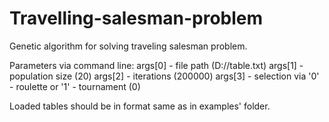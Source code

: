 # Travelling-salesman-problem

Genetic algorithm for solving traveling salesman problem.

Parameters via command line:
args[0] - file path (D://table.txt)
args[1] - population size (20)
args[2] - iterations (200000)
args[3] - selection via '0' - roulette or '1' - tournament (0)

Loaded tables should be in format same as in examples' folder.
